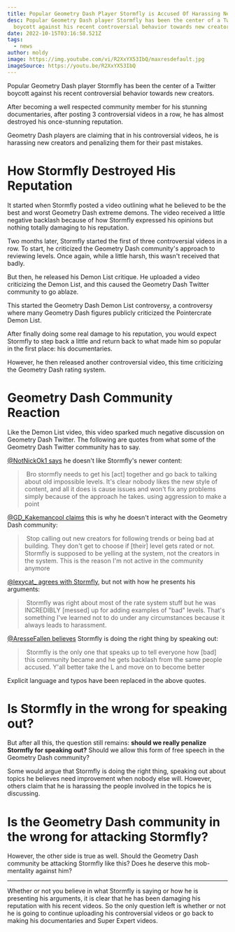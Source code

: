 ```yaml
---
title: Popular Geometry Dash Player Stormfly is Accused Of Harassing New Creators
desc: Popular Geometry Dash player Stormfly has been the center of a Twitter
  boycott against his recent controversial behavior towards new creators.
date: 2022-10-15T03:16:58.521Z
tags:
  - news
author: moldy
image: https://img.youtube.com/vi/R2XxYX53IbQ/maxresdefault.jpg
imageSource: https://youtu.be/R2XxYX53IbQ
---
```

Popular Geometry Dash player Stormfly has been the center of a Twitter boycott against his recent controversial behavior towards new creators.

After becoming a well respected community member for his stunning documentaries, after posting 3 controversial videos in a row, he has almost destroyed his once-stunning reputation.

G﻿eometry Dash players are claiming that in his controversial videos, he is harassing new creators and penalizing them for their past mistakes.

# ﻿How Stormfly Destroyed His Reputation

It started when Stormfly posted a video outlining what he believed to be the best and worst Geometry Dash extreme demons. The video received a little negative backlash because of how Stormfly expressed his opinions but nothing totally damaging to his reputation.

Two months later, Stormfly started the first of three controversial videos in a row. To start, he criticized the Geometry Dash community's approach to reviewing levels. Once again, while a little harsh, this wasn't received that badly.

But then, he released his Demon List critique. He uploaded a video criticizing the Demon List, and this caused the Geometry Dash Twitter community to go ablaze.

This started the Geometry Dash Demon List controversy, a controversy where many Geometry Dash figures publicly criticized the Pointercrate Demon List.

After finally doing some real damage to his reputation, you would expect Stormfly to step back a little and return back to what made him so popular in the first place: his documentaries.

However, he then released another controversial video, this time criticizing the Geometry Dash rating system.

# ﻿Geometry Dash Community Reaction

Like the Demon List video, this video sparked much negative discussion on Geometry Dash Twitter. The following are quotes from what some of the Geometry Dash Twitter community has to say.

[@NotNickOk1 says](https://twitter.com/NotNickOk1/status/1580478789930582016) he doesn't like Stormfly's newer content:

>﻿ Bro stormfly needs to get his [act] together and go back to talking about old impossible levels. It's clear nobody likes the new style of content, and all it does is cause issues and won't fix any problems simply because of the approach he takes. using aggression to make a point

[﻿@GD_Kakemancool claims](https://twitter.com/GD_Kakemancool/status/1580586525485432833) this is why he doesn't interact with the Geometry Dash community:

>﻿ Stop calling out new creators for following trends or being bad at building. They don't get to choose if [their] level gets rated or not. Stormfly is supposed to be yelling at the system, not the creators in the system. This is the reason I'm not active in the community anymore

[﻿@lexycat_ agrees with Stormfly](https://twitter.com/lexycat_/status/1580315985370021888), but not with how he presents his arguments:

>﻿ Stormfly was right about most of the rate system stuff but he was INCREDIBLY [messed] up for adding examples of "bad" levels. That's something I've learned not to do under any circumstances because it always leads to harassment.

[﻿@AresseFallen believes](https://twitter.com/AresseFallen/status/1580448331985133568) Stormfly is doing the right thing by speaking out:

>﻿ Stormfly is the only one that speaks up to tell everyone how [bad] this community became and he gets backlash from the same people accused. Y'all better take the L and move on to become better

Explicit language and typos have been replaced in the above quotes.

# ﻿Is Stormfly in the wrong for speaking out?

B﻿ut after all this, the question still remains: **should we really penalize Stormfly for speaking out?** Should we allow this form of free speech in the Geometry Dash community?

S﻿ome would argue that Stormfly is doing the right thing, speaking out about topics he believes need improvement when nobody else will. However, others claim that he is harassing the people involved in the topics he is discussing.

# ﻿Is the Geometry Dash community in the wrong for attacking Stormfly?

However, the other side is true as well. Should the Geometry Dash community be attacking Stormfly like this? Does he deserve this mob-mentality against him?

---

Whether or not you believe in what Stormfly is saying or how he is presenting his arguments, it is clear that he has been damaging his reputation with his recent videos. So the only question left is whether or not he is going to continue uploading his controversial videos or go back to making his documentaries and Super Expert videos.
